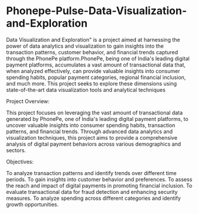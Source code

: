# Phonepe-Pulse-Data-Visualization-and-Exploration
Data Visualization and Exploration" is a project aimed at harnessing the power of data analytics and visualization to gain insights into the transaction patterns, customer behavior, and financial trends captured through the PhonePe platform.PhonePe, being one of India's leading digital payment platforms, accumulates a vast amount of transactional data that, when analyzed effectively, can provide valuable insights into consumer spending habits, popular payment categories, regional financial inclusion, and much more. This project seeks to explore these dimensions using state-of-the-art data visualization tools and analytical techniques

Project Overview:

This project focuses on leveraging the vast amount of transactional data generated by PhonePe, one of India's leading digital payment platforms, to uncover valuable insights into consumer spending habits, transaction patterns, and financial trends. Through advanced data analytics and visualization techniques, this project aims to provide a comprehensive analysis of digital payment behaviors across various demographics and sectors.

Objectives:

To analyze transaction patterns and identify trends over different time periods.
To gain insights into customer behavior and preferences.
To assess the reach and impact of digital payments in promoting financial inclusion.
To evaluate transactional data for fraud detection and enhancing security measures.
To analyze spending across different categories and identify growth opportunities.
